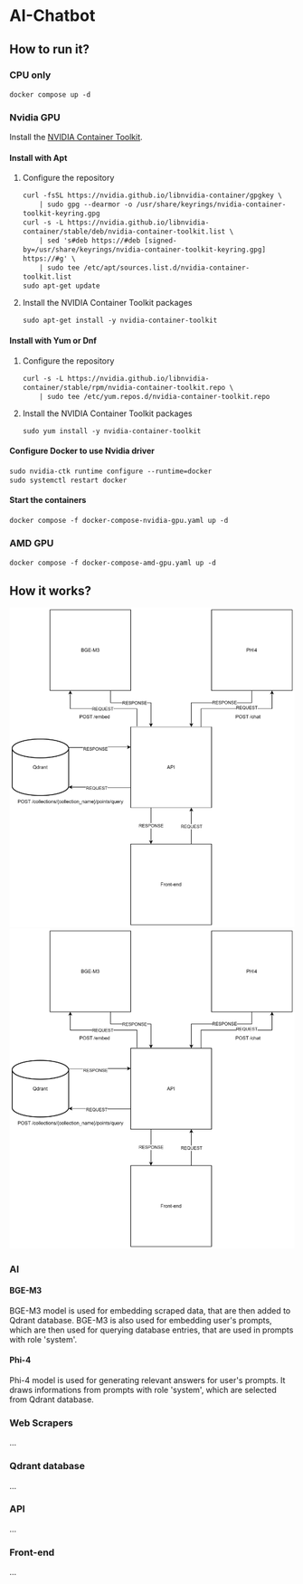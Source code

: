 # AI-Chatbot

## How to run it?

### CPU only

```shell
docker compose up -d
```

### Nvidia GPU
Install the [NVIDIA Container Toolkit](https://docs.nvidia.com/datacenter/cloud-native/container-toolkit/latest/install-guide.html#installation).

#### Install with Apt
1.  Configure the repository

    ```shell
    curl -fsSL https://nvidia.github.io/libnvidia-container/gpgkey \
        | sudo gpg --dearmor -o /usr/share/keyrings/nvidia-container-toolkit-keyring.gpg
    curl -s -L https://nvidia.github.io/libnvidia-container/stable/deb/nvidia-container-toolkit.list \
        | sed 's#deb https://#deb [signed-by=/usr/share/keyrings/nvidia-container-toolkit-keyring.gpg] https://#g' \
        | sudo tee /etc/apt/sources.list.d/nvidia-container-toolkit.list
    sudo apt-get update
    ```

2.  Install the NVIDIA Container Toolkit packages

    ```shell
    sudo apt-get install -y nvidia-container-toolkit
    ```

#### Install with Yum or Dnf
1.  Configure the repository

    ```shell
    curl -s -L https://nvidia.github.io/libnvidia-container/stable/rpm/nvidia-container-toolkit.repo \
        | sudo tee /etc/yum.repos.d/nvidia-container-toolkit.repo
    ```

2. Install the NVIDIA Container Toolkit packages

    ```shell
    sudo yum install -y nvidia-container-toolkit
    ```

#### Configure Docker to use Nvidia driver

```shell
sudo nvidia-ctk runtime configure --runtime=docker
sudo systemctl restart docker
```

#### Start the containers

```shell
docker compose -f docker-compose-nvidia-gpu.yaml up -d
```

### AMD GPU

```shell
docker compose -f docker-compose-amd-gpu.yaml up -d
```

## How it works?

![Connection diagram of the app](./docs/images/connection_diagram.svg)
<img src="./docs/images/connection_diagram.svg">

### AI

#### BGE-M3

BGE-M3 model is used for embedding scraped data, that are then added to Qdrant database. BGE-M3 is also used for embedding user's prompts, which are then used for querying database entries, that are used in prompts with role 'system'.

#### Phi-4

Phi-4 model is used for generating relevant answers for user's prompts. It draws informations from prompts with role 'system', which are selected from Qdrant database.

### Web Scrapers

...

### Qdrant database

...

### API

...

### Front-end

...
